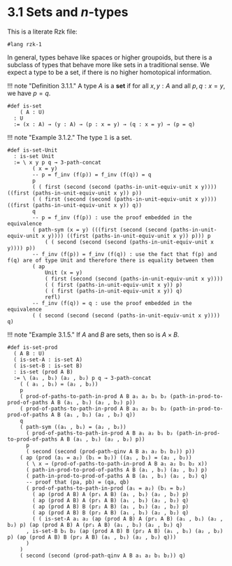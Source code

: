# 3.1 Sets and $n$-types

This is a literate Rzk file:

```rzk
#lang rzk-1
```

In general, types behave like spaces or higher groupoids, but there is a subclass of types that behave more like sets in a traditional sense.
We expect a type to be a set, if there is no higher homotopical information.

!!! note "Definition 3.1.1."
    A type $A$ is a **set** if for all $x, y : A$ and all $p, q : x = y$, we have $p = q$.

```rzk
#def is-set
    ( A : U)
  : U
  := (x : A) → (y : A) → (p : x = y) → (q : x = y) → (p = q)
```

!!! note "Example 3.1.2."
    The type $\mathbb{1}$ is a set.

```rzk
#def is-set-Unit
  : is-set Unit
  := \ x y p q → 3-path-concat
        ( x = y)
        -- p = f_inv (f(p)) = f_inv (f(q)) = q
        p
        ( ( first (second (second (paths-in-unit-equiv-unit x y)))) ((first (paths-in-unit-equiv-unit x y)) p))
        ( ( first (second (second (paths-in-unit-equiv-unit x y)))) ((first (paths-in-unit-equiv-unit x y)) q))
        q
        -- p = f_inv (f(p)) : use the proof embedded in the equivalence
        ( path-sym (x = y) (((first (second (second (paths-in-unit-equiv-unit x y)))) ((first (paths-in-unit-equiv-unit x y)) p))) p
            ( ( second (second (second (paths-in-unit-equiv-unit x y)))) p))
        -- f_inv (f(p)) = f_inv (f(q)) : use the fact that f(p) and f(q) are of type Unit and therefore there is equality between them
        ( ap
            Unit (x = y)
            ( first (second (second (paths-in-unit-equiv-unit x y))))
            ( ( first (paths-in-unit-equiv-unit x y)) p)
            ( ( first (paths-in-unit-equiv-unit x y)) q)
            refl)
        -- f_inv (f(q)) = q : use the proof embedded in the equivalence
        ( ( second (second (second (paths-in-unit-equiv-unit x y)))) q)
```

!!! note "Example 3.1.5."
    If $A$ and $B$ are sets, then so is $A \times B$.

```rzk
#def is-set-prod
  ( A B : U)
  ( is-set-A : is-set A)
  ( is-set-B : is-set B)
  : is-set (prod A B)
  := \ (a₁ , b₁) (a₂ , b₂) p q → 3-path-concat
    ( ( a₁ , b₁) = (a₂ , b₂))
    p
    ( prod-of-paths-to-path-in-prod A B a₁ a₂ b₁ b₂ (path-in-prod-to-prod-of-paths A B (a₁ , b₁) (a₂ , b₂) p))
    ( prod-of-paths-to-path-in-prod A B a₁ a₂ b₁ b₂ (path-in-prod-to-prod-of-paths A B (a₁ , b₁) (a₂ , b₂) q))
    q
    ( path-sym ((a₁ , b₁) = (a₂ , b₂))
      ( prod-of-paths-to-path-in-prod A B a₁ a₂ b₁ b₂ (path-in-prod-to-prod-of-paths A B (a₁ , b₁) (a₂ , b₂) p))
      p
      ( second (second (prod-path-qinv A B a₁ a₂ b₁ b₂)) p))
    ( ap (prod (a₁ = a₂) (b₁ = b₂)) ((a₁ , b₁) = (a₂ , b₂))
      ( \ x → (prod-of-paths-to-path-in-prod A B a₁ a₂ b₁ b₂ x))
      ( path-in-prod-to-prod-of-paths A B (a₁ , b₁) (a₂ , b₂) p)
      ( path-in-prod-to-prod-of-paths A B (a₁ , b₁) (a₂ , b₂) q)
      -- proof that (pa, pb) = (qa, qb)
      ( prod-of-paths-to-path-in-prod (a₁ = a₂) (b₁ = b₂)
        ( ap (prod A B) A (pr₁ A B) (a₁ , b₁) (a₂ , b₂) p)
        ( ap (prod A B) A (pr₁ A B) (a₁ , b₁) (a₂ , b₂) q)
        ( ap (prod A B) B (pr₂ A B) (a₁ , b₁) (a₂ , b₂) p)
        ( ap (prod A B) B (pr₂ A B) (a₁ , b₁) (a₂ , b₂) q)
        ( ( is-set-A a₁ a₂ (ap (prod A B) A (pr₁ A B) (a₁ , b₁) (a₂ , b₂) p) (ap (prod A B) A (pr₁ A B) (a₁ , b₁) (a₂ , b₂) q)
      , is-set-B b₁ b₂ (ap (prod A B) B (pr₂ A B) (a₁ , b₁) (a₂ , b₂) p) (ap (prod A B) B (pr₂ A B) (a₁ , b₁) (a₂ , b₂) q)))
      )
    )
    ( second (second (prod-path-qinv A B a₁ a₂ b₁ b₂)) q)
```
